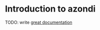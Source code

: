 # Introduction to azondi

TODO: write [great documentation](http://jacobian.org/writing/great-documentation/what-to-write/)
